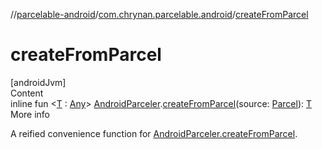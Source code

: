 //[parcelable-android](../../index.md)/[com.chrynan.parcelable.android](index.md)/[createFromParcel](create-from-parcel.md)



# createFromParcel  
[androidJvm]  
Content  
inline fun <[T](create-from-parcel.md) : [Any](https://kotlinlang.org/api/latest/jvm/stdlib/kotlin/-any/index.html)> [AndroidParceler](-android-parceler/index.md).[createFromParcel](create-from-parcel.md)(source: [Parcel](https://developer.android.com/reference/kotlin/android/os/Parcel.html)): [T](create-from-parcel.md)  
More info  


A reified convenience function for [AndroidParceler.createFromParcel](-android-parceler/create-from-parcel.md).

  



